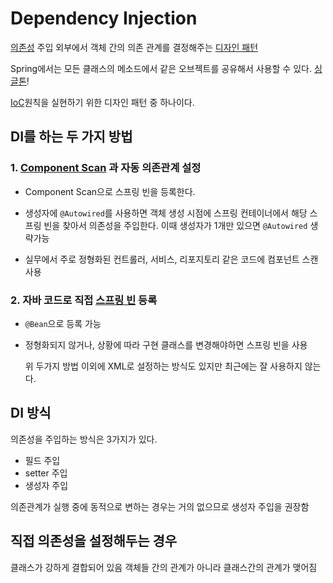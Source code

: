 # Dependency Injection
[의존성](Dependency) 주입
외부에서 객체 간의 의존 관계를 결정해주는 [디자인 패턴](Design_Pattern)

Spring에서는 모든 클래스의 메소드에서 같은 오브젝트를 공유해서 사용할 수 있다. [싱글톤](Singleton)!

[IoC](IoC.md)원칙을 실현하기 위한 디자인 패턴 중 하나이다.

## DI를 하는 두 가지 방법

### 1. [Component Scan](Component_Scan.md) 과 자동 의존관계 설정
- Component Scan으로 스프링 빈을 등록한다.
  
- 생성자에 `@Autowired`를 사용하면 객체 생성 시점에 스프링 컨테이너에서 해당 스프링 빈을 찾아서 의존성을 주입한다.
  이때 생성자가 1개만 있으면 `@Autowired` 생략가능 

- 실무에서 주로 정형화된 컨트롤러, 서비스, 리포지토리 같은 코드에 컴포넌트 스캔 사용
  

### 2. 자바 코드로 직접 [스프링 빈](Spring_Bean.md) 등록
- `@Bean`으로 등록 가능

- 정형화되지 않거나, 상황에 따라 구현 클래스를 변경해야하면 스프링 빈을 사용

	위 두가지 방법 이외에 XML로 설정하는 방식도 있지만 최근에는 잘 사용하지 않는다.

## DI 방식
의존성을 주입하는 방식은 3가지가 있다.

- 필드 주입
- setter 주입
- 생성자 주입

의존관계가 실행 중에 동적으로 변하는 경우는 거의 없으므로 생성자 주입을 권장함

## 직접 의존성을 설정해두는 경우
클래스가 강하게 결합되어 있음
객체들 간의 관계가 아니라 클래스간의 관계가 맺어짐